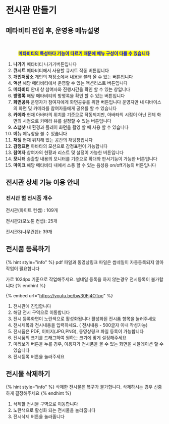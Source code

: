 # 전시관 만들기

## 메타비티 진입 후, 운영용 메뉴설명

<figure><img src="../../../../.gitbook/assets/스크린샷-2023-11-23-오후-12.29.58 (1).png" alt=""><figcaption><p><mark style="color:blue;"><strong>메타비티의 특성마다 기능이 다르기 때문에 메뉴 구성이 다를 수 있습니다</strong></mark></p></figcaption></figure>

1. **나가기** 메타비티 나가기버튼입니다
2. **큐시트** 메타비티에서 사용할 큐시트 작동 버튼입니다&#x20;
3. **개인저장소** 개인의 저장소에서 내용을 불러 올 수 있는 버튼입니다&#x20;
4. **액션** 해당 메타비티에서 운영할 수 있는 액션리스트 버튼입니다
5. **메타비티** 안내 창 참여자와 진행시간을 확인 할 수 있는 창입니다&#x20;
6. **방명록** 해당 메타비티의 방명록을 확인 할 수 있는 버튼입니다
7. **화면공유** 운영자가 참여자에게 화면공유를 위한 버튼입니다 운영자만 내 디바이스의 화면 및 카메라를 참여자들에게 공유를 할 수 있습니다&#x20;
8. **카메라** 현재 아바타의 위치를 기준으로 작동되지만, 아바타의 시점이 아닌 전체 화면의 시점으로 카메라 뷰를 설정할 수 있는 버튼입니다
9. **스냅샷** 내 환경과 플레이 화면을 촬영 할 때 사용 할 수 있습니다
10. **메뉴** 메뉴창을 볼 수 있습니다
11. **채팅** 현재 위치해 있는 공간의 채팅창입니다
12. **감정표현** 아바타의 모션으로 감정표현이 가능합니다
13. **참여자** 참여자의 현황과 리스트 및 설정이 가능한 버튼입니다&#x20;
14. **모니터** 송출할 내용의 모니터를 기준으로 확대와 판서기능이 가능한 버튼입니다&#x20;
15. **마이크** 해당 메타비티 내에서 소통 할 수 있는 음성용 on/off기능의 버튼입니다&#x20;

## 전시관 상세 기능 이용 안내&#x20;

### 전시관 별 전시품 개수

전시관(화이트 컨셉) : 109개

전시관2(모노톤 컨셉): 25개

전시관3(나무컨셉): 39개

## 전시품 등록하기&#x20;

{% hint style="info" %}
pdf 파일과 동영상링크 파일은 썸네일이 자동등록되지 않아 작업이 필요합니다&#x20;

가로 1024px 기준으로 작업해주세요. 썸네일 등록을 하지 않는경우 전시등록이 불가합니다&#x20;
{% endhint %}

{% embed url="https://youtu.be/bw30Fj4OTpc" %}

1. 전시관에 진입합니다
2. 해당 전시 구역으로 이동합니다&#x20;
3. 전시 등록화면이 노란색으로 활성화됩니다 활성화된 전시품 항목을 눌러주세요&#x20;
4. 전시제목과 전시내용을 입력하세요. ( 전시내용 - 500글자 이내 작성가능)&#x20;
5. 전시품은 PDF, 이미지(JPG,PNG), 동영상링크 파일 등록이 가능합니다&#x20;
6. 전시품의 크기를 드래그하여 원하는 크기에 맞게 설정해주세요
7. 미리보기 버튼을 누를 경우, 이용자가 전시품을 볼 수 있는 화면을 시뮬레이션 할 수 있습니다&#x20;
8. 전시등록 버튼을 눌러주세요&#x20;

## 전시물 삭제하기&#x20;

{% hint style="info" %}
삭제한 전시물은 복구가 불가합니다. 삭제하시는 경우 신중하게 결정해주세요&#x20;
{% endhint %}

1. 삭제할 전시물 구역으로 이동합니다&#x20;
2. 노란색으로 활성화 되는 전시물을 눌러줍니다
3. 전시삭제 버튼을 눌러줍니다&#x20;







